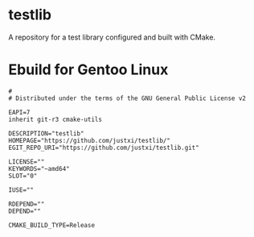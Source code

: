# testlib
A repository for a test library configured and built with CMake.

# Ebuild for Gentoo Linux

```
#
# Distributed under the terms of the GNU General Public License v2

EAPI=7
inherit git-r3 cmake-utils

DESCRIPTION="testlib"
HOMEPAGE="https://github.com/justxi/testlib/"
EGIT_REPO_URI="https://github.com/justxi/testlib.git"

LICENSE=""
KEYWORDS="~amd64"
SLOT="0"

IUSE=""

RDEPEND=""
DEPEND=""

CMAKE_BUILD_TYPE=Release

```
